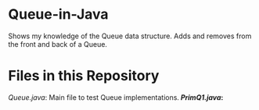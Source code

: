 # Queue-in-Java
Shows my knowledge of the Queue data structure. Adds and removes from the front and back of a Queue.

# Files in this Repository
*Queue.java*: Main file to test Queue implementations.<b>
*PrimQ1.java*: 

